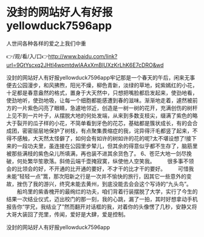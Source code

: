 # 没封的网站好人有好报yellowduck7596app
人世间各种各样的爱之上我们中重

👉/观/看/入/口👉http://www.baidu.com/link?url=9GtYscxq2JHtl4wpmtdwIAAxXmBlUXzKrLhK6E7cDRO&wd

没封的网站好人有好报yellowduck7596app牢记那是一个春天的午后，闲来无事便去公园漫步，和风拂煦，阳光不燥，柳色青新，淡绿的草地，姹紫嫣红的小花，十足都是春意盎然的格式，置身于大天然中，只想把嘴脸都启发起来，使劲地看，使劲地听，使劲地吸，让每一个细胞都能感遭到春的滋味。渐渐地走着，遽然被前方的一片紫色闪亮了眼睛，急遽地邻近，创造是一树一树的花开，充满创伤的树杆上见不到一片叶子，从摆脱大地的何处发端，从来到多数支枝尖，缀满了紫色的略大于裂开的瓜子样的小花，不简单看到牙色的花芯，基础都是簇状成长，有的会合成团，密密层层地保护了树枝，有点聚集畏缩症的我，诧异得汗毛都竖了起来，不得不感触，大天然太怪僻了，如何会有如许的树如许的花的呢?太不堪设想了!接下来的一段功夫里，虽连接在公园里步辇儿，但其余的得意似乎都不生存了，脑筋里被那些满枝的紫色朵儿所填满，再也装不进其余货色了。
6、苍茫大地一剑尽挽破，何处繁华笙歌落。斜倚云端千壶掩寂寞，纵使他人空笑我。
　　很多事不领会的比领会的好，不开通的比开通的要好，不才干的比才干的要好。
　　可惜我未能“轻轻一点”篙，那次阳新之行是一次并不愉快的旅行，因其它一些意外的变故，挫伤了我的游兴，终究未能去黄州，到底没能去会会这个写诗的“九头鸟”。
　　船坞里的紫香槐开的最绚烂的功夫，咱们背着行装摆脱了大学，实行了今生的结果一次结业仪式，迈出校门的那一刻，我的心跳，漏了一拍，其时好想拿动手机报告你“学兄，我结业了”然而翻开对话框的我，对着你的头像愣了几秒，安静又将大哥大装回了兜里，传闻，爱好是大肆，爱是控制。

没封的网站好人有好报yellowduck7596app
